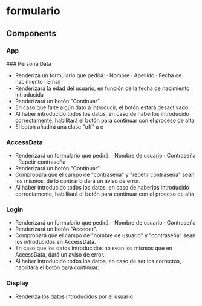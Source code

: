 # formulario

## Components

### App

### PersonalData

- Renderiza un formulario que pedirá:
  · Nombre
  · Apellido
  · Fecha de nacimiento
  · Email
- Renderizará la edad del usuario, en función de la fecha de nacimiento introducida
- Renderizará un botón "Continuar".
- En caso que falte algún dato a introducir, el botón estará desactivado.
- Al haber introducido todos los datos, en caso de haberlos introducido correctamente, habilitará el botón para continuar con el proceso de alta.
- El botón añadirá una clase "off" a e

### AccessData

- Renderizará un formulario que pedirá:
  · Nombre de usuario
  · Contraseña
  · Repetir contraseña
- Renderizará un botón "Continuar".
- Comprobará que el campo de "contraseña" y "repetir contraseña" sean los mismos, de lo contrario dará un aviso de error.
- Al haber introducido todos los datos, en caso de haberlos introducido correctamente, habilitará el botón para continuar con el proceso de alta.

### Login

- Renderizará un formulario que pedirá:
  · Nombre de usuario
  · Contraseña
- Renderizará un botón "Acceder".
- Comprobará que el campo de "nombre de usuario" y "contraseña" sean los introducidos en AccessData.
- En caso que los datos introducidos no sean los mismos que en AccessData, dará un aviso de error.
- Al haber introducido todos los datos, en caso de ser los correctos, habilitará el botón para continuar.

### Display

- Renderiza los datos introducidos por el usuario
